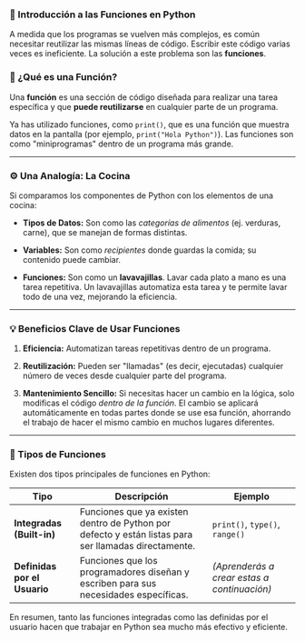 
### 🧠 Introducción a las Funciones en Python

A medida que los programas se vuelven más complejos, es común necesitar reutilizar las mismas líneas de código. Escribir este código varias veces es ineficiente. La solución a este problema son las **funciones**.

### 📘 ¿Qué es una Función?

Una **función** es una sección de código diseñada para realizar una tarea específica y que **puede reutilizarse** en cualquier parte de un programa.

Ya has utilizado funciones, como `print()`, que es una función que muestra datos en la pantalla (por ejemplo, `print("Hola Python")`). Las funciones son como "miniprogramas" dentro de un programa más grande.

---

### ⚙️ Una Analogía: La Cocina

Si comparamos los componentes de Python con los elementos de una cocina:

- **Tipos de Datos:** Son como las _categorías de alimentos_ (ej. verduras, carne), que se manejan de formas distintas.
    
- **Variables:** Son como _recipientes_ donde guardas la comida; su contenido puede cambiar.
    
- **Funciones:** Son como un **lavavajillas**. Lavar cada plato a mano es una tarea repetitiva. Un lavavajillas automatiza esta tarea y te permite lavar todo de una vez, mejorando la eficiencia.
    

---

### 💡 Beneficios Clave de Usar Funciones

1. **Eficiencia:** Automatizan tareas repetitivas dentro de un programa.
    
2. **Reutilización:** Pueden ser "llamadas" (es decir, ejecutadas) cualquier número de veces desde cualquier parte del programa.
    
3. **Mantenimiento Sencillo:** Si necesitas hacer un cambio en la lógica, solo modificas el código _dentro de la función_. El cambio se aplicará automáticamente en todas partes donde se use esa función, ahorrando el trabajo de hacer el mismo cambio en muchos lugares diferentes.
    

---

### 📘 Tipos de Funciones

Existen dos tipos principales de funciones en Python:

|**Tipo**|**Descripción**|**Ejemplo**|
|---|---|---|
|**Integradas (Built-in)**|Funciones que ya existen dentro de Python por defecto y están listas para ser llamadas directamente.|`print()`, `type()`, `range()`|
|**Definidas por el Usuario**|Funciones que los programadores diseñan y escriben para sus necesidades específicas.|_(Aprenderás a crear estas a continuación)_|

En resumen, tanto las funciones integradas como las definidas por el usuario hacen que trabajar en Python sea mucho más efectivo y eficiente.